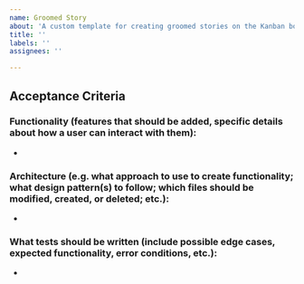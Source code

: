 ```yaml
---
name: Groomed Story
about: 'A custom template for creating groomed stories on the Kanban board. '
title: ''
labels: ''
assignees: ''

---
```


## Acceptance Criteria

### **Functionality** (features that should be added, specific details about how a user can interact with them):
* 

### **Architecture** (e.g. what approach to use to create functionality; what design pattern(s) to follow; which files should be modified, created, or deleted; etc.):
* 

### **What tests should be written** (include possible edge cases, expected functionality, error conditions, etc.):
*
